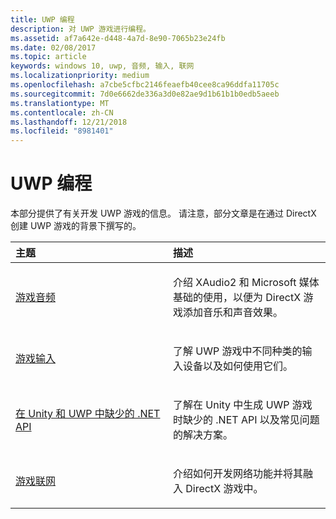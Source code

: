 ```yaml
---
title: UWP 编程
description: 对 UWP 游戏进行编程。
ms.assetid: af7a642e-d448-4a7d-8e90-7065b23e24fb
ms.date: 02/08/2017
ms.topic: article
keywords: windows 10, uwp, 音频, 输入, 联网
ms.localizationpriority: medium
ms.openlocfilehash: a7cbe5cfbc2146feaefb40cee8ca96ddfa11705c
ms.sourcegitcommit: 7d0e6662de336a3d0e82ae9d1b61b1b0edb5aeeb
ms.translationtype: MT
ms.contentlocale: zh-CN
ms.lasthandoff: 12/21/2018
ms.locfileid: "8981401"
---
```

# <a name="uwp-programming"></a>UWP 编程

本部分提供了有关开发 UWP 游戏的信息。 请注意，部分文章是在通过 DirectX 创建 UWP 游戏的背景下撰写的。


<table>
<colgroup>
<col width="50%" />
<col width="50%" />
</colgroup>
<thead>
<tr class="header">
<th align="left">主题</th>
<th align="left">描述</th>
</tr>
</thead>
<tbody>
<tr class="odd">
<td align="left"><p><a href="working-with-audio-in-your-directx-game.md">游戏音频</a></p></td>
<td align="left"><p>介绍 XAudio2 和 Microsoft 媒体基础的使用，以便为 DirectX 游戏添加音乐和声音效果。</p></td>
</tr>
<tr class="even">
<td align="left"><p><a href="input-for-games.md">游戏输入</a></p></td>
<td align="left"><p>了解 UWP 游戏中不同种类的输入设备以及如何使用它们。</p></td>
</tr>
<tr class="odd">
    <td align="left">
        <p><a href="missing-dot-net-apis-in-unity-and-uwp.md">在 Unity 和 UWP 中缺少的 .NET API</a></p>
    </td>
    <td align="left">
        <p>了解在 Unity 中生成 UWP 游戏时缺少的 .NET API 以及常见问题的解决方案。</p>
    </td>
</tr>
<tr class="even">
<td align="left"><p><a href="work-with-networking-in-your-directx-game.md">游戏联网</a></p></td>
<td align="left"><p>介绍如何开发网络功能并将其融入 DirectX 游戏中。</p></td>
</tr>
</tbody>
</table>
 

 

 




